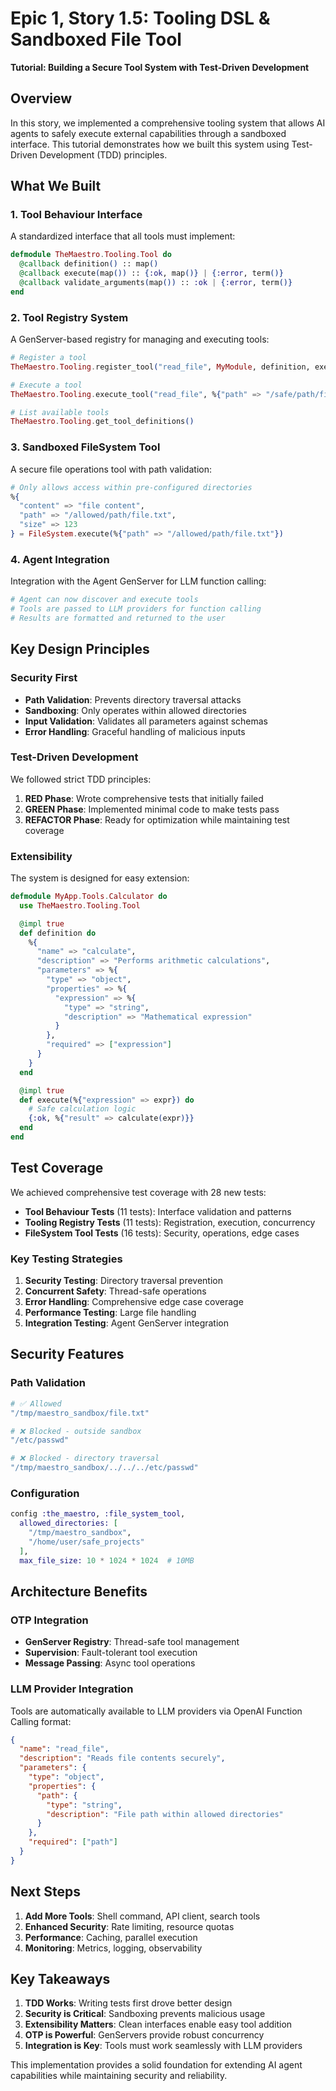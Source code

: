 # Epic 1, Story 1.5: Tooling DSL & Sandboxed File Tool

**Tutorial: Building a Secure Tool System with Test-Driven Development**

## Overview

In this story, we implemented a comprehensive tooling system that allows AI agents to safely execute external capabilities through a sandboxed interface. This tutorial demonstrates how we built this system using Test-Driven Development (TDD) principles.

## What We Built

### 1. Tool Behaviour Interface
A standardized interface that all tools must implement:

```elixir
defmodule TheMaestro.Tooling.Tool do
  @callback definition() :: map()
  @callback execute(map()) :: {:ok, map()} | {:error, term()}
  @callback validate_arguments(map()) :: :ok | {:error, term()}
end
```

### 2. Tool Registry System
A GenServer-based registry for managing and executing tools:

```elixir
# Register a tool
TheMaestro.Tooling.register_tool("read_file", MyModule, definition, executor)

# Execute a tool
TheMaestro.Tooling.execute_tool("read_file", %{"path" => "/safe/path/file.txt"})

# List available tools
TheMaestro.Tooling.get_tool_definitions()
```

### 3. Sandboxed FileSystem Tool
A secure file operations tool with path validation:

```elixir
# Only allows access within pre-configured directories
%{
  "content" => "file content",
  "path" => "/allowed/path/file.txt", 
  "size" => 123
} = FileSystem.execute(%{"path" => "/allowed/path/file.txt"})
```

### 4. Agent Integration
Integration with the Agent GenServer for LLM function calling:

```elixir
# Agent can now discover and execute tools
# Tools are passed to LLM providers for function calling
# Results are formatted and returned to the user
```

## Key Design Principles

### Security First
- **Path Validation**: Prevents directory traversal attacks
- **Sandboxing**: Only operates within allowed directories
- **Input Validation**: Validates all parameters against schemas
- **Error Handling**: Graceful handling of malicious inputs

### Test-Driven Development
We followed strict TDD principles:

1. **RED Phase**: Wrote comprehensive tests that initially failed
2. **GREEN Phase**: Implemented minimal code to make tests pass
3. **REFACTOR Phase**: Ready for optimization while maintaining test coverage

### Extensibility
The system is designed for easy extension:

```elixir
defmodule MyApp.Tools.Calculator do
  use TheMaestro.Tooling.Tool

  @impl true
  def definition do
    %{
      "name" => "calculate",
      "description" => "Performs arithmetic calculations",
      "parameters" => %{
        "type" => "object", 
        "properties" => %{
          "expression" => %{
            "type" => "string",
            "description" => "Mathematical expression"
          }
        },
        "required" => ["expression"]
      }
    }
  end

  @impl true  
  def execute(%{"expression" => expr}) do
    # Safe calculation logic
    {:ok, %{"result" => calculate(expr)}}
  end
end
```

## Test Coverage

We achieved comprehensive test coverage with 28 new tests:

- **Tool Behaviour Tests** (11 tests): Interface validation and patterns
- **Tooling Registry Tests** (11 tests): Registration, execution, concurrency
- **FileSystem Tool Tests** (16 tests): Security, operations, edge cases

### Key Testing Strategies

1. **Security Testing**: Directory traversal prevention
2. **Concurrent Safety**: Thread-safe operations
3. **Error Handling**: Comprehensive edge case coverage
4. **Performance Testing**: Large file handling
5. **Integration Testing**: Agent GenServer integration

## Security Features

### Path Validation
```elixir
# ✅ Allowed
"/tmp/maestro_sandbox/file.txt"

# ❌ Blocked - outside sandbox
"/etc/passwd" 

# ❌ Blocked - directory traversal
"/tmp/maestro_sandbox/../../../etc/passwd"
```

### Configuration
```elixir
config :the_maestro, :file_system_tool,
  allowed_directories: [
    "/tmp/maestro_sandbox",
    "/home/user/safe_projects" 
  ],
  max_file_size: 10 * 1024 * 1024  # 10MB
```

## Architecture Benefits

### OTP Integration
- **GenServer Registry**: Thread-safe tool management
- **Supervision**: Fault-tolerant tool execution
- **Message Passing**: Async tool operations

### LLM Provider Integration
Tools are automatically available to LLM providers via OpenAI Function Calling format:

```json
{
  "name": "read_file",
  "description": "Reads file contents securely",
  "parameters": {
    "type": "object",
    "properties": {
      "path": {
        "type": "string", 
        "description": "File path within allowed directories"
      }
    },
    "required": ["path"]
  }
}
```

## Next Steps

1. **Add More Tools**: Shell command, API client, search tools
2. **Enhanced Security**: Rate limiting, resource quotas
3. **Performance**: Caching, parallel execution
4. **Monitoring**: Metrics, logging, observability

## Key Takeaways

1. **TDD Works**: Writing tests first drove better design
2. **Security is Critical**: Sandboxing prevents malicious usage  
3. **Extensibility Matters**: Clean interfaces enable easy tool addition
4. **OTP is Powerful**: GenServers provide robust concurrency
5. **Integration is Key**: Tools must work seamlessly with LLM providers

This implementation provides a solid foundation for extending AI agent capabilities while maintaining security and reliability.